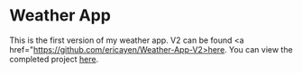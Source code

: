 # Weather App

This is the first version of my weather app. V2 can be found <a href="https://github.com/ericayen/Weather-App-V2>here</a>.
You can view the completed project <a href="https://github.com/ericayen/Weather-App">here</a>.
